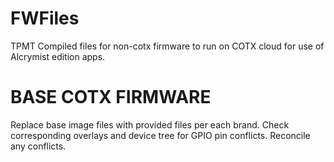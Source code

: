 # FWFiles
TPMT Compiled files for non-cotx firmware to run on COTX cloud for use of Alcrymist edition apps.

# BASE COTX FIRMWARE
Replace base image files with provided files per each brand.
Check corresponding overlays and device tree for GPIO pin conflicts.
Reconcile any conflicts.
